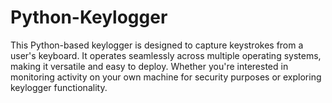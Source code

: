 # Python-Keylogger
This Python-based keylogger is designed to capture keystrokes from a user's keyboard. It operates seamlessly across multiple operating systems, making it versatile and easy to deploy. Whether you're interested in monitoring activity on your own machine for security purposes or exploring keylogger functionality.
